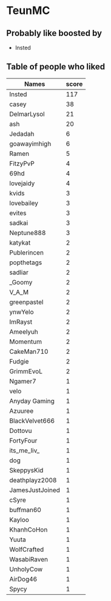 # TeunMC
## Probably like boosted by 
+ Insted
## Table of people who liked
Names | score
--- | ---
Insted | 117
casey | 38
DelmarLysol | 21
ash | 20
Jedadah | 6
goawayimhigh | 6
Ramen | 5
FitzyPvP | 4
69hd | 4
lovejaidy | 4
kvids | 3
lovebailey | 3
evites | 3
sadkai | 3
Neptune888 | 3
katykat | 2
Publerincen | 2
popthetags | 2
sadliar | 2
_Goomy | 2
V_A_M | 2
greenpastel | 2
ynwYelo | 2
ImRayst | 2
Ameelyuh | 2
Momentum | 2
CakeMan710 | 2
Fudgie | 2
GrimmEvoL | 2
Ngamer7 | 1
velo | 1
Anyday Gaming | 1
Azuuree | 1
BlackVelvet666 | 1
Dottovu | 1
FortyFour | 1
its_me_liv_ | 1
dog | 1
SkeppysKid | 1
deathplayz2008 | 1
JamesJustJoined | 1
cSyre | 1
buffman60 | 1
Kayloo | 1
KhanhCoHon | 1
Yuuta | 1
WolfCrafted | 1
WasabiRaven | 1
UnholyCow | 1
AirDog46 | 1
Spycy | 1
